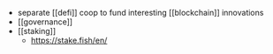 - separate [[defi]] coop to fund interesting [[blockchain]] innovations
- [[governance]]
- [[staking]]
	- https://stake.fish/en/